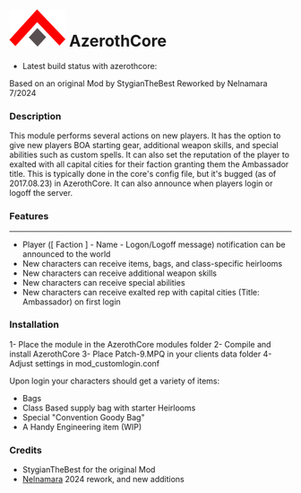 # ![logo](https://raw.githubusercontent.com/azerothcore/azerothcore.github.io/master/images/logo-github.png) AzerothCore

- Latest build status with azerothcore:

Based on an original Mod by StygianTheBest
Reworked by Nelnamara 7/2024

### Description

This module performs several actions on new players. It has the option to give new players BOA starting gear,
additional weapon skills, and special abilities such as custom spells. It can also set the reputation of the player
to exalted with all capital cities for their faction granting them the Ambassador title. This is typically done in
the core's config file, but it's bugged (as of 2017.08.23) in AzerothCore. It can also announce when players login
or logoff the server.

### Features ###
------------------------------------------------------------------------------------------------------------------
- Player ([ Faction ] - Name - Logon/Logoff message) notification can be announced to the world
- New characters can receive items, bags, and class-specific heirlooms
- New characters can receive additional weapon skills
- New characters can receive special abilities
- New characters can receive exalted rep with capital cities (Title: Ambassador) on first login

### Installation
1- Place the module in the AzerothCore modules folder
2- Compile and install AzerothCore
3- Place Patch-9.MPQ in your clients data folder
4- Adjust settings in mod_customlogin.conf

Upon login your characters should get a variety of items:
- Bags
- Class Based supply bag with starter Heirlooms
- Special "Convention Goody Bag"
- A Handy Engineering item (WIP)

### Credits

- StygianTheBest for the original Mod
- [Nelnamara](https://github.com/Nelnamara) 2024 rework, and new additions

